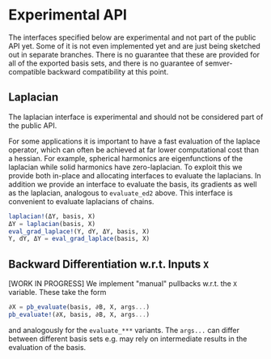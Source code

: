 
# Experimental API 

The interfaces specified below are experimental and not part of the public API yet. Some of it is not even implemented yet and are just being sketched out in separate branches. There is no guarantee that these are provided for all of the exported basis sets, and there is no guarantee of semver-compatible backward compatibility at this point.

## Laplacian 

The laplacian interface is experimental and should not be considered part of the public API. 

For some applications it is important to have a fast evaluation of the laplace operator, which can often be achieved at far lower computational cost than a hessian. For example, spherical harmonics are eigenfunctions of the laplacian while solid harmonics have zero-laplacian. To exploit this we provide both in-place and allocating interfaces to evaluate the laplacians. In addition we provide an interface to evaluate the basis, its gradients as well as the laplacian, analogous to `evaluate_ed2` above. This interface is convenient to evaluate laplacians of chains.

```julia
laplacian!(ΔY, basis, X)
ΔY = laplacian(basis, X)
eval_grad_laplace!(Y, dY, ΔY, basis, X)
Y, dY, ΔY = eval_grad_laplace(basis, X)
```


<!-- ## (Atomic) Cluster Expansion 

Two key operations are probided that are needed for the implementation of the (atomic) cluster expansion. The precise deficitions and interface may still change, so those are also still labelled experimental. 
* [`PooledSparseProduct`](@ref) : implements a merged product basis and pooling operation; in the atomic cluster expansion this is called the atomic basis; in GAP it is called the density projection.
* [`SparseSymmProd`](@ref) : implements a sparse symmetric rank-1 tensor product, in ACE this is called the product basis, in GAP the n-correlations.

Both of those operations have pullbacks implemented, but not `evaluate_ed!` or `evaluate_ed2!`. -->

## Backward Differentiation w.r.t. Inputs `X`

[WORK IN PROGRESS] We implement "manual" pullbacks w.r.t. the `X` variable. These  take the form
```julia
∂X = pb_evaluate(basis, ∂B, X, args...)
pb_evaluate!(∂X, basis, ∂B, X, args...)
```
and analogously for the `evaluate_***` variants. The `args...` can differ between different basis sets e.g. may rely on intermediate results in the evaluation of the basis. 

